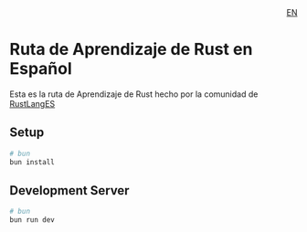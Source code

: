 <div align="right">
<a href="./README_EN.md">EN</a>
</div>

# Ruta de Aprendizaje de Rust en Español
Esta es la ruta de Aprendizaje de Rust hecho por la comunidad de [RustLangES](https://rustlang-es.org)

## Setup

```bash
# bun
bun install
```

## Development Server

```bash
# bun
bun run dev
```
